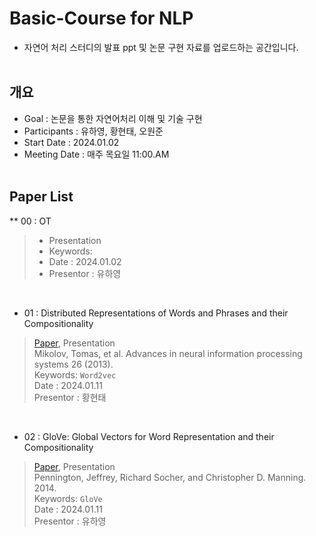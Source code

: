 # Basic-Course for NLP
- 자연어 처리 스터디의 발표 ppt 및 논문 구현 자료를 업로드하는 공간입니다.
</br></br>

## 개요
* Goal : 논문을 통한 자연어처리 이해 및 기술 구현
* Participants : 유하영, 황현태, 오원준
* Start Date : 2024.01.02
* Meeting Date : 매주 목요일 11:00.AM
</br></br>

## Paper List

** 00 : OT 
>   - Presentation </br>
>   - Keywords: </br>
>   - Date : 2024.01.02 </br>
>   - Presentor : 유하영
</br>

* 01 : Distributed Representations of Words and Phrases and their Compositionality
> [Paper](https://arxiv.org/pdf/1310.4546.pdf), Presentation</br>
> Mikolov, Tomas, et al. Advances in neural information processing systems 26 (2013).</br> 
> Keywords: `Word2vec`</br> 
> Date : 2024.01.11</br> 
> Presentor : 황현태</br> 
</br>

* 02 : GloVe: Global Vectors for Word Representation
and their Compositionality
> [Paper](https://nlp.stanford.edu/pubs/glove.pdf), Presentation</br> 
> Pennington, Jeffrey, Richard Socher, and Christopher D. Manning. 2014.</br> 
> Keywords: `GloVe`</br> 
> Date : 2024.01.11</br> 
> Presentor : 유하영</br> 
</br>


